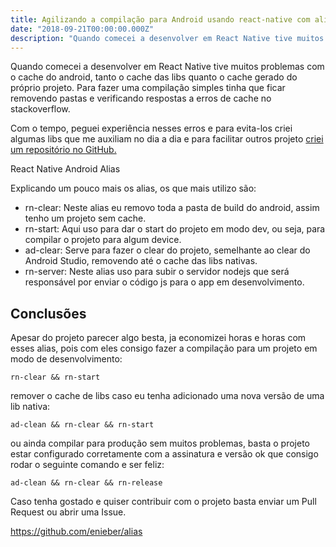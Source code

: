 ```yaml
---
title: Agilizando a compilação para Android usando react-native com alias
date: "2018-09-21T00:00:00.000Z"
description: "Quando comecei a desenvolver em React Native tive muitos problemas com o cache do android, tanto o cache das libs quanto o cache gerado do próprio projeto."
---
```


Quando comecei a desenvolver em React Native tive muitos problemas com o cache do android, tanto o cache das libs quanto o cache gerado do próprio projeto. Para fazer uma compilação simples tinha que ficar removendo pastas e verificando respostas a erros de cache no stackoverflow.

Com o tempo, peguei experiência nesses erros e para evita-los criei algumas libs que me auxiliam no dia a dia e para facilitar outros projeto [criei um repositório no GitHub.](https://github.com/enieber/alias/blob/master/rn-android.md)

React Native Android Alias

Explicando um pouco mais os alias, os que mais utilizo são:

- rn-clear: Neste alias eu removo toda a pasta de build do android, assim tenho um projeto sem cache.
- rn-start: Aqui uso para dar o start do projeto em modo dev, ou seja, para compilar o projeto para algum device.
- ad-clear: Serve para fazer o clear do projeto, semelhante ao clear do Android Studio, removendo até o cache das libs nativas.
- rn-server: Neste alias uso para subir o servidor nodejs que será responsável por enviar o código js para o app em desenvolvimento.

## Conclusões

Apesar do projeto parecer algo besta, ja economizei horas e horas com esses alias, pois com eles consigo fazer a compilação para um projeto em modo de desenvolvimento:

`rn-clear && rn-start`

remover o cache de libs caso eu tenha adicionado uma nova versão de uma lib nativa:

`ad-clean && rn-clear && rn-start`

ou ainda compilar para produção sem muitos problemas, basta o projeto estar configurado corretamente com a assinatura e versão ok que consigo rodar o seguinte comando e ser feliz:

`ad-clean && rn-clear && rn-release`

Caso tenha gostado e quiser contribuir com o projeto basta enviar um Pull Request ou abrir uma Issue.

https://github.com/enieber/alias
